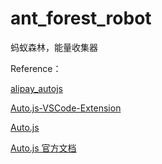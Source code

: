 # ant_forest_robot
蚂蚁森林，能量收集器

Reference：<br>

[alipay_autojs](https://github.com/congwulong/alipay_autojs)

[Auto.js-VSCode-Extension](https://github.com/hyb1996/Auto.js-VSCode-Extension)

[Auto.js](https://github.com/hyb1996/Auto.js)

[Auto.js 官方文档](https://hyb1996.github.io/AutoJs-Docs/#/)